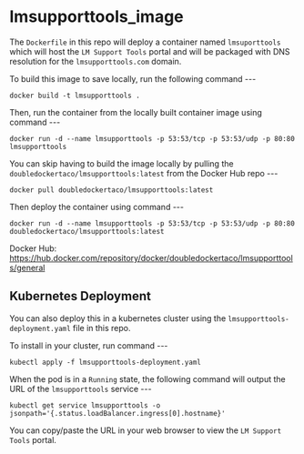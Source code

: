 # lmsupporttools_image

The `Dockerfile` in this repo will deploy a container named `lmsuporttools` which will host the `LM Support Tools` portal and will be packaged with DNS resolution for the `lmsupporttools.com` domain.

To build this image to save locally, run the following command ---

`docker build -t lmsupporttools .`

Then, run the container from the locally built container image using command ---

`docker run -d --name lmsupporttools -p 53:53/tcp -p 53:53/udp -p 80:80 lmsupporttools`

You can skip having to build the image locally by pulling the `doubledockertaco/lmsupporttools:latest` from the Docker Hub repo ---

`docker pull doubledockertaco/lmsupporttools:latest`

Then deploy the container using command ---

`docker run -d --name lmsupporttools -p 53:53/tcp -p 53:53/udp -p 80:80 doubledockertaco/lmsupporttools:latest`

Docker Hub:
https://hub.docker.com/repository/docker/doubledockertaco/lmsupporttools/general

<h2>Kubernetes Deployment</h2>

You can also deploy this in a kubernetes cluster using the `lmsupporttools-deployment.yaml` file in this repo.

To install in your cluster, run command ---

`kubectl apply -f lmsupporttools-deployment.yaml`

When the pod is in a `Running` state, the following command will output the URL of the `lmsupporttools` service ---

`kubectl get service lmsupporttools -o jsonpath='{.status.loadBalancer.ingress[0].hostname}'`

You can copy/paste the URL in your web browser to view the `LM Support Tools` portal.

